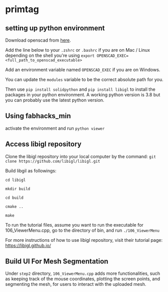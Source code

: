# primtag

## setting up python environment

Download openscad from [here](https://openscad.org/).

Add the line below to your `.zshrc` or `.bashrc` if you are on Mac / Linux depending on the shell you're using
`export OPENSCAD_EXEC=<full_path_to_openscad_executable>`

Add an environment variable named `OPENSCAD_EXEC` if you are on Windows.

You can update the `modules` variable to be the correct absolute path for you.

Then use `pip install solidpython` and `pip install libigl` to install the packages in your python environment. A working python version is 3.8 but you can probably use the latest python version.

## Using fabhacks_min

activate the environment and run `python viewer`

## Access libigl repository
Clone the libigl repository into your local computer by the command: `git clone https://github.com/libigl/libigl.git`

Build libgil as followings:

`cd libigl`

`mkdir build`

`cd build`

`cmake ..`

`make`

To run the tutorial files, assume you want to run the executable for 106_ViewerMenu.cpp, go to the directory of bin, and run `./106_ViewerMenu`

For more instructions of how to use libigl repository, visit their tutorial page: https://libigl.github.io/

## Build UI For Mesh Segmentation
Under `step2` directory, `106_ViewerMenu.cpp` adds more functionalities, such as keeping track of the mouse coordinates, plotting the screen points, and segmenting the mesh, for users to interact with the uploaded mesh. 

